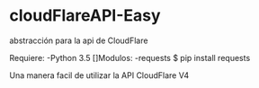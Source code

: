 # cloudFlareAPI-Easy
abstracción para la api de CloudFlare

Requiere:
  -Python 3.5
  []Modulos:
    -requests
        $ pip install requests

Una manera facil de utilizar la API CloudFlare V4
